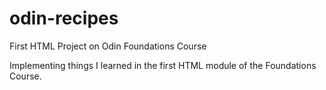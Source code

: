 # odin-recipes
First HTML Project on Odin Foundations Course

Implementing things I learned in the first HTML module of the Foundations Course.
